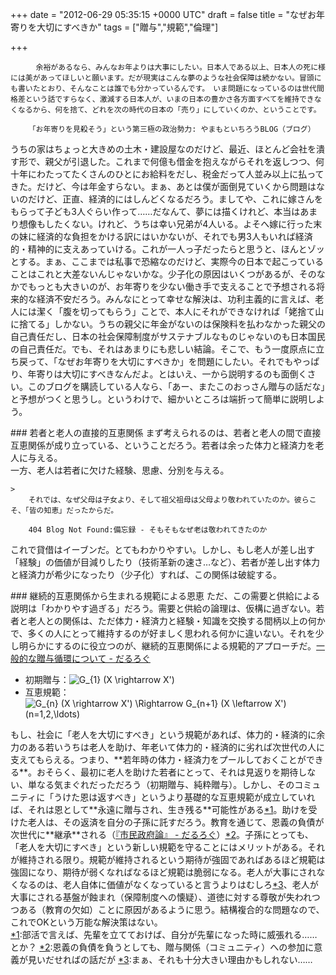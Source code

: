 
+++
date = "2012-06-29 05:35:15 +0000 UTC"
draft = false
title = "なぜお年寄りを大切にすべきか"
tags = ["贈与","規範","倫理"]

+++
>
        　余裕があるなら、みんなお年よりは大事にしたい。日本人である以上、日本人の死に様には美があってほしいと願います。だが現実はこんな夢のような社会保障は続かない。冒頭にも書いたとおり、そんなことは誰でも分かっているんです。　いま問題になっているのは世代間格差という話ですらなく、激減する日本人が、いまの日本の豊かさ各方面すべてを維持できなくなるから、何を捨て、どれを次の時代の日本の「売り」にしていくのか、ということです。

        「お年寄りを見殺そう」という第三極の政治勢力: やまもといちろうBLOG（ブログ）
    
うちの家はちょっと大きめの土木・建設屋なのだけど、最近、ほとんど会社を潰す形で、親父が引退した。これまで何億も借金を抱えながらそれを返しつつ、何十年にわたってたくさんのひとにお給料をだし、税金だって人並み以上に払ってきた。だけど、今は年金すらない。まぁ、あとは僕が面倒見ていくから問題はないのだけど、正直、経済的にはしんどくなるだろう。ましてや、これに嫁さんをもらって子ども3人ぐらい作って……だなんて、夢には描くけれど、本当はあまり想像もしたくない。けれど、うちは幸い兄弟が4人いる。よそへ嫁に行った末の妹に経済的な負担をかける訳にはいかないが、それでも男3人もいれば経済的・精神的に支えあっていける。これが一人っ子だったらと思うと、ほんとゾッとする。まぁ、ここまでは私事で恐縮なのだけど、実際今の日本で起こっていることはこれと大差ないんじゃないかな。少子化の原因はいくつがあるが、そのなかでもっとも大きいのが、お年寄りを少ない働き手で支えることで予想される将来的な経済不安だろう。みんなにとって幸せな解決は、功利主義的に言えば、老人には潔く「腹を切ってもらう」ことで、本人にそれができなければ「姥捨て山に捨てる」しかない。うちの親父に年金がないのは保険料を払わなかった親父の自己責任だし、日本の社会保障制度がサステナブルなものじゃないのも日本国民の自己責任だ。でも、それはあまりにも悲しい結論。そこで、もう一度原点に立ち戻って、「なぜお年寄りを大切にすべきか」を問題にしたい。それでもやっぱり、年寄りは大切にすべきなんだよ。とはいえ、一から説明するのも面倒くさい。このブログを購読している人なら、「あー、またこのおっさん贈与の話だな」と予想がつくと思うし。というわけで、細かいところは端折って簡単に説明しよう。

<div class="section">
    ### 若者と老人の直接的互恵関係
    まず考えられるのは、若者と老人の間で直接互恵関係が成り立っている、ということだろう。若者は余った体力と経済力を老人に与える。<br/>
一方、老人は若者に欠けた経験、思慮、分別を与える。

    >
        それでは、なぜ父母は子女より、そして祖父祖母は父母より敬われていたのか。彼らこそ、「皆の知恵」だったからだ。

        404 Blog Not Found:備忘録 - そもそもなぜ老は敬われてきたのか
    
これで貸借はイーブンだ。とてもわかりやすい。しかし、もし老人が差し出す「経験」の価値が目減りしたり（技術革新の速さ…など）、若者が差し出す体力と経済力が希少になったり（少子化）すれば、この関係は破綻する。

</div>
<div class="section">
    ### 継続的互恵関係から生まれる規範による恩恵
    ただ、この需要と供給による説明は「わかりやす過ぎる」だろう。需要と供給の論理は、仮構に過ぎない。若者と老人との関係は、ただ体力・経済力と経験・知識を交換する間柄以上の何かで、多くの人にとって維持するのが好ましく思われる何かに違いない。それを少し明らかにするのに役立つのが、継続的互恵関係による規範的アプローチだ。<a href="http://daruyanagi.hatenablog.com/entry/2012/03/22/070855">一般的な贈与循環について - だるろぐ</a>

<ul>
<li>初期贈与：<img src="http://chart.apis.google.com/chart?cht=tx&amp;chl=G_%7B1%7D%20%28X%20%5Crightarrow%20X%27%29" alt="G_{1} (X \rightarrow X&#39;)"/></li>
<li>互恵規範：<img src="http://chart.apis.google.com/chart?cht=tx&amp;chl=G_%7Bn%7D%20%28X%20%5Crightarrow%20X%27%29%20%5CRightarrow%20G_%7Bn%2B1%7D%20%28X%20%5Cleftarrow%20X%27%29%20%28n%3D1%2C2%2C%5Cldots%29" alt="G_{n} (X \rightarrow X&#39;) \Rightarrow G_{n+1} (X \leftarrow X&#39;) (n=1,2,\ldots)"/></li>
</ul>もし、社会に「老人を大切にすべき」という規範があれば、体力的・経済的に余力のある若いうちは老人を助け、年老いて体力的・経済的に劣れば次世代の人に支えてもらえる。つまり、**若年時の体力・経済力をプールしておくことができる**。おそらく、最初に老人を助けた若者にとって、それは見返りを期待しない、単なる気まぐれだっただろう（初期贈与、純粋贈与）。しかし、そのコミュニティに「うけた恩は返すべき」というより基礎的な互恵規範が成立していれば、それは恩として**永遠に贈与され、生き残る**可能性がある<a href="#f1" name="fn1" title="部活で言えば、先輩を立てておけば、自分が先輩になった時に威張れる……とか？">*1</a>。助けを受けた老人は、その返済を自分の子孫に託すだろう。教育を通じて、恩義の負債が次世代に**継承**される（<a href="http://daruyanagi.hatenablog.com/entry/2012/06/10/001051">『市民政府論』 - だるろぐ</a>）<a href="#f2" name="fn2" title="恩義の負債を負うとしても、贈与関係（コミュニティ）への参加に意義が見いだせればの話だが">*2</a>。子孫にとっても、「老人を大切にすべき」という新しい規範を守ることにはメリットがある。それが維持される限り。規範が維持されるという期待が強固であればあるほど規範は強固になり、期待が弱くなればなるほど規範は脆弱になる。老人が大事にされなくなるのは、老人自体に価値がなくなっていると言うよりはむしろ<a href="#f3" name="fn3" title="まぁ、それも十分大きい理由かもしれない……">*3</a>、老人が大事にされる基盤が蝕まれ（保障制度への懐疑）、道徳に対する尊敬が失われつつある（教育の欠如）ことに原因があるように思う。結構複合的な問題なので、これでOKという万能な解決策はない。

</div><div class="footnote">
<a href="#fn1" name="f1" class="footnote-number">*1</a><span class="footnote-delimiter">:</span><span class="footnote-text">部活で言えば、先輩を立てておけば、自分が先輩になった時に威張れる……とか？</span>
<a href="#fn2" name="f2" class="footnote-number">*2</a><span class="footnote-delimiter">:</span><span class="footnote-text">恩義の負債を負うとしても、贈与関係（コミュニティ）への参加に意義が見いだせればの話だが</span>
<a href="#fn3" name="f3" class="footnote-number">*3</a><span class="footnote-delimiter">:</span><span class="footnote-text">まぁ、それも十分大きい理由かもしれない……</span>
</div>

